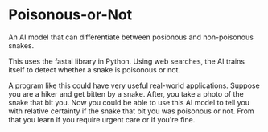 # Poisonous-or-Not

An AI model that can differentiate between posionous and non-poisonous snakes.

This uses the fastai library in Python. Using web searches, the AI trains itself to detect whether a snake is poisonous or not. 

A program like this could have very useful real-world applications. Suppose you are a hiker and get bitten by a snake. After, you take a photo of the snake that bit you. Now you could be able to use this AI model to tell you with relative certainty if the snake that bit you was poisonous or not. From that you learn if you require urgent care or if you're fine.

